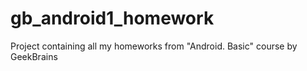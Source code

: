 # gb_android1_homework
Project containing all my homeworks from "Android. Basic" course by GeekBrains
